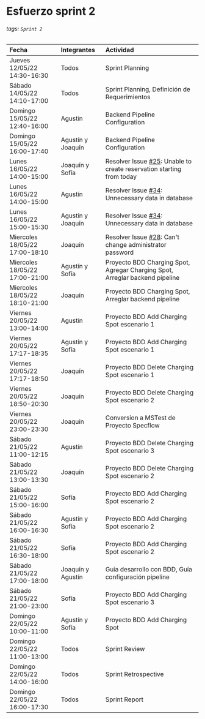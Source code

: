 # Esfuerzo sprint 2

###### tags: `Sprint 2`

| Fecha                          | Integrantes       | Actividad                                                                                                                                                  |
|:------------------------------ |:----------------- |:---------------------------------------------------------------------------------------------------------------------------------------------------------- |
| Jueves 12/05/22 14:30-16:30    | Todos             | Sprint Planning                                                                                                                                            |
| Sábado 14/05/22 14:10-17:00    | Todos             | Sprint Planning, Definición de Requerimientos                                                                                                              |
| Domingo 15/05/22 12:40-16:00    | Agustín           | Backend Pipeline Configuration                                                                                                                             |
| Domingo 15/05/22 16:00-17:40    | Agustín y Joaquín | Backend Pipeline Configuration                                                                                                                             |
| Lunes 16/05/22 14:00-15:00     | Joaquín y Sofía   | Resolver Issue [#25](https://github.com/ORT-ISA2-2022S1/obligatorio-decuadra_ferrari_meerhoff/issues/25): Unable to create reservation starting from today |
| Lunes 16/05/22 14:00-15:00     | Agustín           | Resolver Issue [#34](https://github.com/ORT-ISA2-2022S1/obligatorio-decuadra_ferrari_meerhoff/issues/34): Unnecessary data in database                     |
| Lunes 16/05/22 15:00-15:30     | Agustín y Joaquín | Resolver Issue [#34](https://github.com/ORT-ISA2-2022S1/obligatorio-decuadra_ferrari_meerhoff/issues/34): Unnecessary data in database                     |
| Miercoles 18/05/22 17:00-18:10 | Joaquín           | Resolver Issue [#28](https://github.com/ORT-ISA2-2022S1/obligatorio-decuadra_ferrari_meerhoff/issues/28): Can't change administrator password              |
| Miercoles 18/05/22 17:00-21:00 | Agustín y Sofía   | Proyecto BDD Charging Spot, Agregar Charging Spot, Arreglar backend pipeline                                                                               |
| Miercoles 18/05/22 18:10-21:00 | Joaquín           | Proyecto BDD Charging Spot, Arreglar backend pipeline                                                                                                      |
| Viernes 20/05/22 13:00-14:00   | Agustín           | Proyecto BDD Add Charging Spot escenario 1                                                                                                                 |
| Viernes 20/05/22 17:17-18:35   | Agustín y Sofía   | Proyecto BDD Add Charging Spot escenario 1                                                                                                                 |
| Viernes 20/05/22 17:17-18:50   | Joaquín           | Proyecto BDD Delete Charging Spot escenario 1                                                                                                              |
| Viernes 20/05/22 18:50-20:30   | Joaquín           | Proyecto BDD Delete Charging Spot escenario 2                                                                                                              |
| Viernes 20/05/22 23:00-23:30   | Joaquín           | Conversion a MSTest de Proyecto Specflow                                                                                                                   |
| Sábado 21/05/22 11:00-12:15    | Agustín           | Proyecto BDD Delete Charging Spot escenario 3                                                                                                              |
| Sábado 21/05/22 13:00-13:30    | Joaquín           | Proyecto BDD Delete Charging Spot escenario 2                                                                                                              |
| Sábado 21/05/22 15:00-16:00    | Sofía             | Proyecto BDD Add Charging Spot escenario 2                                                                                                                 |
| Sábado 21/05/22 16:00-16:30    | Agustín y Sofía   | Proyecto BDD Add Charging Spot escenario 2                                                                                                                 |
| Sábado 21/05/22 16:30-18:00    | Sofía             | Proyecto BDD Add Charging Spot escenario 2                                                                                                                 |
| Sábado 21/05/22 17:00-18:00    | Joaquín y Agustín | Guia desarrollo con BDD, Guía configuración pipeline                                                                                                       |
| Sábado 21/05/22 21:00-23:00    | Sofía             | Proyecto BDD Add Charging Spot escenario 3                                                                                                                 |
| Domingo 22/05/22 10:00-11:00   | Agustín y Sofía   | Proyecto BDD Add Charging Spot                                                                                                                             |
| Domingo 22/05/22 11:00-13:00   | Todos             | Sprint Review                                                                                                                                              |
| Domingo 22/05/22 14:00-16:00   | Todos             | Sprint Retrospective                                                                                                                                       |
| Domingo 22/05/22 16:00-17:30   | Todos             | Sprint Report                                                                                                                                              |